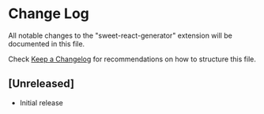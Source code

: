 # Change Log

All notable changes to the "sweet-react-generator" extension will be documented in this file.

Check [Keep a Changelog](http://keepachangelog.com/) for recommendations on how to structure this file.

## [Unreleased]

- Initial release